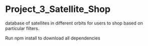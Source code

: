 # Project_3_Satellite_Shop
database of satellites in different orbits for users to shop based on particular filters.

Run npm install to download all dependencies
